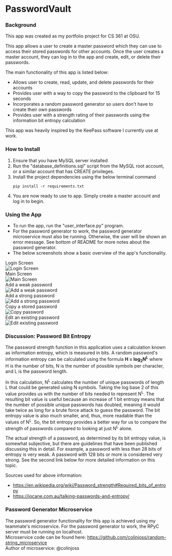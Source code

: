 # PasswordVault

### Background
This app was created as my portfolio project for CS 361 at OSU.

This app allows a user to create a master password which they can use to access their stored
passwords for other accounts. Once the user creates a master account, they can log in to the
app and create, edit, or delete their passwords.

The main functionality of this app is listed below:
- Allows user to create, read, update, and delete passwords for their accounts
- Provides user with a way to copy the password to the clipboard for 15 seconds
- Incorporates a random password generator so users don't have to create their own passwords
- Provides user with a strength rating of their passwords using the information bit entropy calculation

This app was heavily inspired by the KeePass software I currently use at work.

### How to Install
1. Ensure that you have MySQL server installed
2. Run the "database_definitions.sql" script from the MySQL root account, or a similar
account that has CREATE privileges.
3. Install the project dependencies using the below terminal command
    ~~~
    pip install -r requirements.txt
    ~~~
4. You are now ready to use to app. Simply create a master account and log in to begin.

### Using the App
- To run the app, run the "user_interface.py" program.
- For the password generator to work, the password generator microservice must also
  be running. Otherwise, the user will be shown an error message. See bottom of README
  for more notes about the password generator.  
- The below screenshots show a basic overview of the app's functionality.  
  
Login Screen  
![Login Screen](/screenshots/login_screen.png)   
Main Screen  
![Main Screen](/screenshots/main_screen.png)  
Add a weak password  
![Add a weak password](/screenshots/add_weak_password.png)  
Add a strong password  
![Add a strong password](/screenshots/add_strong_password.png)  
Copy a stored password  
![Copy password](/screenshots/copy_password.png)  
Edit an existing password  
![Edit existing password](/screenshots/edit_password.png)  

### Discussion: Password Bit Entropy
The password strength function in this application uses a calculation known
as information entropy, which is measured in bits. A random password's information 
entropy can be calculated using the formula  **H = log<sub>2</sub>N<sup>L</sup>** 
where H is the number of bits, N is the number of possible symbols per character, 
and L is the password length.
  
In this calculation, N<sup>L</sup> calculates the number of unique passwords of 
length L that could be generated using N symbols. Taking the log base 2 of this
value provides us with the number of bits needed to represent N<sup>L</sup>. The resulting 
bit value is useful because an increase of 1 bit entropy means that the number of possible 
unique passwords has doubled, meaning it would take twice as long for a brute force attack 
to guess the password. The bit entropy value is also much smaller, and, thus, more
readable than the values of N<sup>L</sup>. So, the bit entropy provides a better way for 
us to compare the strength of passwords compared to looking at just N<sup>L</sup> alone. 

The actual strength of a password, as determined by its bit entropy value, is somewhat
subjective, but there are guidelines that have been published discussing this in detail.
For example, a password with less than 28 bits of entropy is very weak. A password with
128 bits or more is considered very strong. See the second link below for more detailed
information on this topic.

Sources used for above information:
- https://en.wikipedia.org/wiki/Password_strength#Required_bits_of_entropy
- https://iocane.com.au/talking-passwords-and-entropy/


### Password Generator Microservice
The password generator functionality for this app is achieved using my teammate's
microservice. For the password generator to work, the RPyC server must be running
on localhost.  
Microservice code can be found here: https://github.com/colinjoss/random-string_microservice  
Author of microservice: @colinjoss

